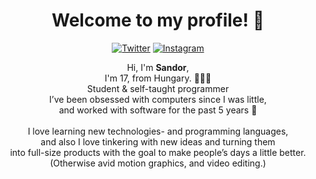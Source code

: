 <h1 align="center">Welcome to my profile! 👋</h1>

<p align="center">
<a href="https://twitter.com/sndorkrly">
<img src="https://img.shields.io/badge/-Twitter-%231DA1F2" alt="Twitter" /></a> 
<a href="https://instagram.com/sndrkrly">
<img src="https://img.shields.io/badge/-Instagram-%23eb13a5" alt="Instagram" /></a> 
</p>

<p align="center">
Hi, I'm <b>Sandor</b>, <br>
I'm 17, from Hungary. 👨🏻‍💻 <br>
Student & self-taught programmer <br>
I’ve been obsessed with computers since I was little, <br> and worked with software for the past 5 years 🧪 <br>
<br>
I love learning new technologies- and programming languages, <br> and also I love tinkering with new ideas and turning them <br> into full-size products with the goal to make people’s days a little better. 
<br>
(Otherwise avid motion graphics, and video editing.)
</p>
